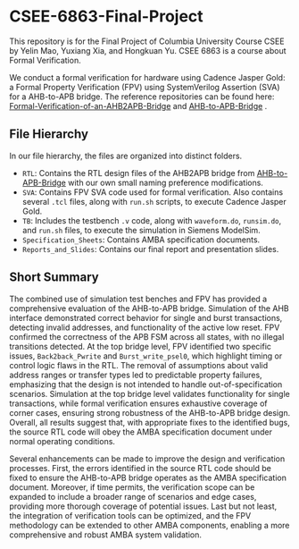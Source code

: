 # CSEE-6863-Final-Project

This repository is for the Final Project of Columbia University Course CSEE by Yelin Mao, Yuxiang Xia, and Hongkuan Yu. CSEE 6863 is a course about Formal Verification.



We conduct a formal verification for hardware using Cadence Jasper Gold: a Formal Property Verification (FPV) using SystemVerilog Assertion (SVA) for a AHB-to-APB bridge. The reference repositories can be found here: [Formal-Verification-of-an-AHB2APB-Bridge](https://github.com/Ghonimo/Formal-Verification-of-an-AHB2APB-Bridge) and [AHB-to-APB-Bridge](https://github.com/prajwalgekkouga/AHB-to-APB-Bridge) .



## File Hierarchy

In our file hierarchy, the files are organized into distinct folders.

- `RTL`: Contains the RTL design files of the AHB2APB bridge from [AHB-to-APB-Bridge](https://github.com/prajwalgekkouga/AHB-to-APB-Bridge) with our own small naming preference modifications.
- `SVA`: Contains FPV SVA code used for formal verification. Also contains several `.tcl` files, along with `run.sh` scripts, to execute Cadence Jasper Gold.
- `TB`: Includes the testbench `.v` code, along with `waveform.do`, `runsim.do`, and `run.sh` files, to execute the simulation in Siemens ModelSim.
- `Specification_Sheets`: Contains AMBA specification documents.
- `Reports_and_Slides`: Contains our final report and presentation slides.



## Short Summary

The combined use of simulation test benches and FPV has provided a comprehensive evaluation of the AHB-to-APB bridge. Simulation of the AHB interface demonstrated correct behavior for single and burst transactions, detecting invalid addresses, and functionality of the active low reset. FPV confirmed the correctness of the APB FSM across all states, with no illegal transitions detected. At the top bridge level, FPV identified two specific issues, `Back2back_Pwrite` and `Burst_write_psel0`, which highlight timing or control logic flaws in the RTL. The removal of assumptions about valid address ranges or transfer types led to predictable property failures, emphasizing that the design is not intended to handle out-of-specification scenarios. Simulation at the top bridge level validates functionality for single transactions, while formal verification ensures exhaustive coverage of corner cases, ensuring strong robustness of the AHB-to-APB bridge design. Overall, all results suggest that, with appropriate fixes to the identified bugs, the source RTL code will obey the AMBA specification document under normal operating conditions.

Several enhancements can be made to improve the design and verification processes. First, the errors identified in the source RTL code should be fixed to ensure the AHB-to-APB bridge operates as the AMBA specification document. Moreover, if time permits, the verification scope can be expanded to include a broader range of scenarios and edge cases, providing more thorough coverage of potential issues. Last but not least, the integration of verification tools can be optimized, and the FPV methodology can be extended to other AMBA components, enabling a more comprehensive and robust AMBA system validation.

